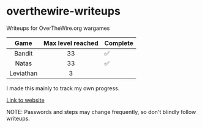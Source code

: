 # overthewire-writeups

Writeups for OverTheWire.org wargames

| Game      | Max level reached | Complete           |
|:---------:|:-----------------:| ------------------ |
| Bandit    | 33                | :white_check_mark: |
| Natas     | 33                | :white_check_mark: |
| Leviathan | 3                 |                    |

I made this mainly to track my own progress. 

[Link to website](https://overthewire.org/wargames/)

NOTE: Passwords and steps may change frequently, so don't blindly follow writeups.
